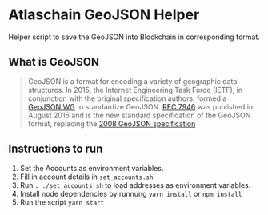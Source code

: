 # Atlaschain GeoJSON Helper

Helper script to save the GeoJSON into Blockchain in corresponding format.

## What is GeoJSON
> GeoJSON is a format for encoding a variety of geographic data structures.
In 2015, the Internet Engineering Task Force (IETF), in conjunction with the original specification
authors, formed a [GeoJSON WG][1] to standardize GeoJSON. [RFC 7946][2] was published in August 2016 and is
the new standard specification of the GeoJSON format, replacing the [2008 GeoJSON specification][3]

[1]: https://datatracker.ietf.org/wg/geojson/charter/
[2]: https://tools.ietf.org/html/rfc7946
[3]: http://geojson.org/geojson-spec.html


## Instructions to run

1. Set the Accounts as environment variables.
2. Fill in account details in `set_accounts.sh`
3. Run `. ./set_accounts.sh` to load addresses as environment variables.
4. Install node dependencies by runnung `yarn install` or `npm install`
5. Run the script `yarn start`
